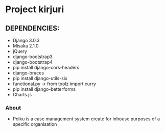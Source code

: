 # Project kirjuri

## DEPENDENCIES:
- Django 3.0.3
- Misaka 2.1.0
- jQuery
- django-bootstrap3
- django-bootstrap4
- pip install django-cors-headers
- django-braces
- pip install django-utils-six
- functional.py -> from toolz import curry
- pip install django-betterforms
- Charts.js

	
### About
- Polku is a case management system create for inhouse purposes of a specific organisation